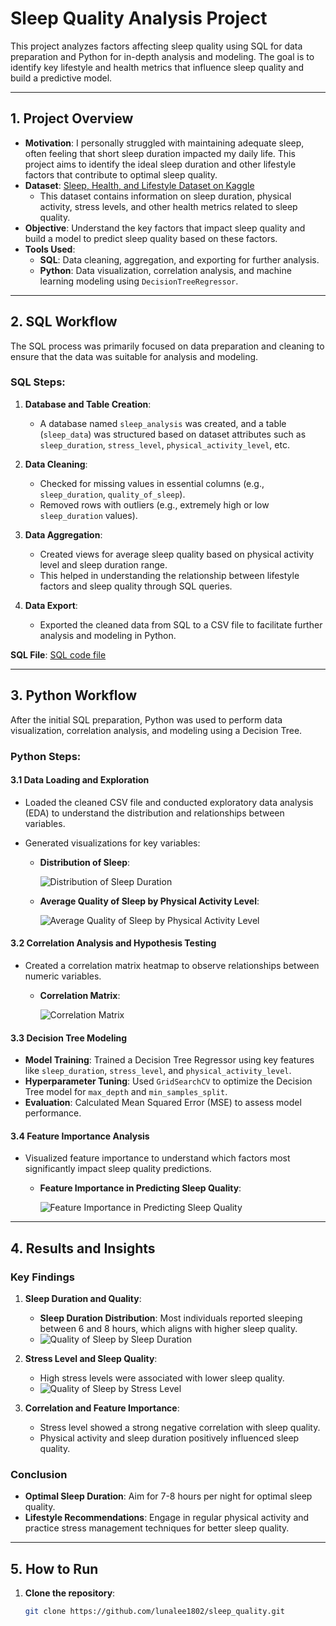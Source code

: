 # Sleep Quality Analysis Project

This project analyzes factors affecting sleep quality using SQL for data preparation and Python for in-depth analysis and modeling. The goal is to identify key lifestyle and health metrics that influence sleep quality and build a predictive model.

---

## 1. Project Overview

- **Motivation**: I personally struggled with maintaining adequate sleep, often feeling that short sleep duration impacted my daily life. This project aims to identify the ideal sleep duration and other lifestyle factors that contribute to optimal sleep quality.
- **Dataset**: [Sleep, Health, and Lifestyle Dataset on Kaggle](https://www.kaggle.com/datasets/uom190346a/sleep-health-and-lifestyle-dataset)
  - This dataset contains information on sleep duration, physical activity, stress levels, and other health metrics related to sleep quality.
- **Objective**: Understand the key factors that impact sleep quality and build a model to predict sleep quality based on these factors.
- **Tools Used**: 
  - **SQL**: Data cleaning, aggregation, and exporting for further analysis.
  - **Python**: Data visualization, correlation analysis, and machine learning modeling using `DecisionTreeRegressor`.

---

## 2. SQL Workflow

The SQL process was primarily focused on data preparation and cleaning to ensure that the data was suitable for analysis and modeling.

### SQL Steps:
1. **Database and Table Creation**:
   - A database named `sleep_analysis` was created, and a table (`sleep_data`) was structured based on dataset attributes such as `sleep_duration`, `stress_level`, `physical_activity_level`, etc.
   
2. **Data Cleaning**:
   - Checked for missing values in essential columns (e.g., `sleep_duration`, `quality_of_sleep`).
   - Removed rows with outliers (e.g., extremely high or low `sleep_duration` values).

3. **Data Aggregation**:
   - Created views for average sleep quality based on physical activity level and sleep duration range.
   - This helped in understanding the relationship between lifestyle factors and sleep quality through SQL queries.

4. **Data Export**:
   - Exported the cleaned data from SQL to a CSV file to facilitate further analysis and modeling in Python.

**SQL File**: [SQL code file](https://github.com/lunalee1802/sleep_quality/blob/main/sleep%20quality%20project.sql)

---

## 3. Python Workflow

After the initial SQL preparation, Python was used to perform data visualization, correlation analysis, and modeling using a Decision Tree.

### Python Steps:

#### 3.1 Data Loading and Exploration
- Loaded the cleaned CSV file and conducted exploratory data analysis (EDA) to understand the distribution and relationships between variables.
- Generated visualizations for key variables:
  
  - **Distribution of Sleep**:
  
    ![Distribution of Sleep Duration](https://github.com/lunalee1802/sleep_quality/blob/main/images/Distribution%20of%20Sleep%20Duration.PNG)
  
  - **Average Quality of Sleep by Physical Activity Level**:
  
    ![Average Quality of Sleep by Physical Activity Level](https://github.com/lunalee1802/sleep_quality/blob/main/images/Average%20Quality%20of%20Sleep%20by%20Physical%20Activity%20Level.PNG)

#### 3.2 Correlation Analysis and Hypothesis Testing
- Created a correlation matrix heatmap to observe relationships between numeric variables.

  - **Correlation Matrix**:
  
    ![Correlation Matrix](https://github.com/lunalee1802/sleep_quality/blob/main/images/Correlation%20Matrix.PNG)

#### 3.3 Decision Tree Modeling
- **Model Training**: Trained a Decision Tree Regressor using key features like `sleep_duration`, `stress_level`, and `physical_activity_level`.
- **Hyperparameter Tuning**: Used `GridSearchCV` to optimize the Decision Tree model for `max_depth` and `min_samples_split`.
- **Evaluation**: Calculated Mean Squared Error (MSE) to assess model performance.

#### 3.4 Feature Importance Analysis
- Visualized feature importance to understand which factors most significantly impact sleep quality predictions.

  - **Feature Importance in Predicting Sleep Quality**:
  
    ![Feature Importance in Predicting Sleep Quality](https://github.com/lunalee1802/sleep_quality/blob/main/images/Feature%20Importance%20in%20Predicting%20Sleep%20Quality.PNG)

---

## 4. Results and Insights

### Key Findings

1. **Sleep Duration and Quality**:
   - **Sleep Duration Distribution**: Most individuals reported sleeping between 6 and 8 hours, which aligns with higher sleep quality.
   - ![Quality of Sleep by Sleep Duration](https://github.com/lunalee1802/sleep_quality/blob/main/images/Quality%20of%20Sleep%20by%20Sleep%20Duration.PNG)

2. **Stress Level and Sleep Quality**:
   - High stress levels were associated with lower sleep quality.
   - ![Quality of Sleep by Stress Level](https://github.com/lunalee1802/sleep_quality/blob/main/images/Quality%20of%20Sleep%20by%20Stress%20Level.PNG)

3. **Correlation and Feature Importance**:
   - Stress level showed a strong negative correlation with sleep quality.
   - Physical activity and sleep duration positively influenced sleep quality.

### Conclusion
- **Optimal Sleep Duration**: Aim for 7-8 hours per night for optimal sleep quality.
- **Lifestyle Recommendations**: Engage in regular physical activity and practice stress management techniques for better sleep quality.

---

## 5. How to Run

1. **Clone the repository**:
   ```bash
   git clone https://github.com/lunalee1802/sleep_quality.git
